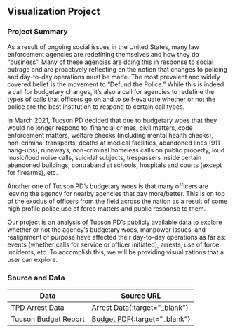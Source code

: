 ## Visualization Project

### Project Summary
As a result of ongoing social issues in the United States, many law enforcement agencies are redefining themselves and how they do “business”. Many of these agencies are doing this in response to social outrage and are proactively reflecting on the notion that changes to policing and day-to-day operations must be made. The most prevalent and widely covered belief is the movement to “Defund the Police.” While this is indeed a call for budgetary changes, it’s also a call for agencies to redefine the types of calls that officers go on and to self-evaluate whether or not the police are the best institution to respond to certain call types. 

In March 2021, Tucson PD decided that due to budgetary woes that they would no longer respond to: financial crimes, civil matters, code enforcement matters, welfare checks (including mental health checks), non-criminal transports, deaths at medical facilities, abandoned lines (911 hang-ups), runaways, non-criminal homeless calls on public property, loud music/loud noise calls, suicidal subjects, trespassers inside certain abandoned buildings; contraband at schools, hospitals and courts (except for firearms), etc.

Another one of Tucson PD’s budgetary woes is that many officers are leaving the agency for nearby agencies that pay more/better. This is on top of the exodus of officers from the field across the nation as a result of some high profile police use of force matters and public response to them. 

Our project is an analysis of Tucson PD’s publicly available data to explore whether or not the agency’s budgetary woes, manpower issues, and realignment of purpose have affected their day-to-day operations as far as: events (whether calls for service or officer initiated), arrests, use of force incidents, etc. To accomplish this, we will be providing visualizations that a user can explore. 

### Source and Data
| Data            | Source URL    |
| --------------- | ------------- |
| TPD Arrest Data | [Arrest Data](https://opendata.tucsonaz.gov/sense/app/9921059b-aafd-4435-8098-234adb896bca/sheet/4ecaf75a-efda-415d-b346-5c1ee25fa86c/state/analysis){:target="_blank"} |
| Tucson Budget Report | [Budget PDF](https://www.tucsonaz.gov/files/budget/COT_Adopted_Budget_Fiscal_Year_2021_1_1.pdf.pdf){:target="_blank"} |


